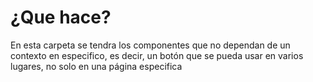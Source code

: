 # ¿Que hace?

En esta carpeta se tendra los componentes que no dependan de un contexto en especifico, es decir, un botón que se pueda usar en varios lugares,  no solo en una página especifica